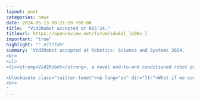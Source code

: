 ```yaml
---
layout: post
categories: news
date: 2024-05-13 00:21:59 +00:00
title:  "Vid2Robot accepted at RSS'24."
titleurl: https://openreview.net/forum?id=Eal_lL08v_l
important: "true"
highlight: "" #ffffd0"
summary: 'Vid2Robot accepted at Robotics: Science and Systems 2024. 
<br>
<ul>
<li><strong>Vid2Robot</strong>, a novel end-to-end conditioned robot policy with Cross Attention. 

<blockquote class="twitter-tweet"><p lang="en" dir="ltr">What if we could show a robot how to do a task? <br><br>We present Vid2Robot,  which is a robot policy trained to decode human intent from visual cues and translate it into actions in its environment. 🤖<br><br>Website: <a href="https://t.co/ufFHK1Dgbg">https://t.co/ufFHK1Dgbg</a><br>Arxiv: <a href="https://t.co/qEUjaXovJa">https://t.co/qEUjaXovJa</a><br><br>🧵(1/n) <a href="https://t.co/13pgW8ssEY">pic.twitter.com/13pgW8ssEY</a></p>&mdash; Vidhi Jain (@viddivj) <a href="https://twitter.com/viddivj/status/1770301736051483025?ref_src=twsrc%5Etfw">March 20, 2024</a></blockquote> <script async src="https://platform.twitter.com/widgets.js" charset="utf-8"></script>
<br>
'
---
```

